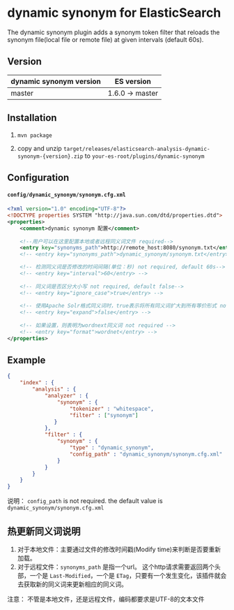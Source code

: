 dynamic synonym for ElasticSearch
==================================

The dynamic synonym plugin adds a synonym token filter that reloads the synonym file(local file or remote file) at given intervals (default 60s).

Version
-------------

dynamic synonym version | ES version
-----------|-----------
master | 1.6.0 -> master

Installation
--------------

1. `mvn package`

2. copy and unzip `target/releases/elasticsearch-analysis-dynamic-synonym-{version}.zip` to `your-es-root/plugins/dynamic-synonym`

Configuration
-------------

#### `config/dynamic_synonym/synonym.cfg.xml`

```xml
<?xml version="1.0" encoding="UTF-8"?>
<!DOCTYPE properties SYSTEM "http://java.sun.com/dtd/properties.dtd">
<properties>
	<comment>dynamic synonym 配置</comment>
	
	<!--用户可以在这里配置本地或者远程同义词文件 required-->
	<entry key="synonyms_path">http://remote_host:8080/synonym.txt</entry>
	<!-- <entry key="synonyms_path">dynamic_synonym/synonym.txt</entry> -->

	<!-- 检测同义词是否修改的时间间隔(单位：秒) not required, default 60s-->
	<!-- <entry key="interval">60</entry> -->
	
	<!-- 同义词是否区分大小写 not required, default false-->
	<!-- <entry key="ignore_case">true</entry> -->
	
	<!-- 使用Apache Solr格式同义词时，true表示将所有同义词扩大到所有等价形式 not required, default false -->
	<!-- <entry key="expand">false</entry> -->
	
	<!-- 如果设置，则表明为wordnext同义词 not required -->
	<!-- <entry key="format">wordnet</entry> -->
</properties>
```

Example
--------------

```json
{
	"index" : {
	    "analysis" : {
	        "analyzer" : {
	            "synonym" : {
	                "tokenizer" : "whitespace",
	                "filter" : ["synonym"]
 	           }
	        },
	        "filter" : {
	            "synonym" : {
	                "type" : "dynamic_synonym",
	                "config_path" : "dynamic_synonym/synonym.cfg.xml"
	            }
	        }
	    }
	}
}
```
说明：
`config_path` is not required. the default value is `dynamic_synonym/synonym.cfg.xml`


热更新同义词说明
----------------

1. 对于本地文件：主要通过文件的修改时间戳(Modify time)来判断是否要重新加载。
2. 对于远程文件：`synonyms_path` 是指一个url。 这个http请求需要返回两个头部，一个是 `Last-Modified`，一个是 `ETag`，只要有一个发生变化，该插件就会去获取新的同义词来更新相应的同义词。

注意： 不管是本地文件，还是远程文件，编码都要求是UTF-8的文本文件

